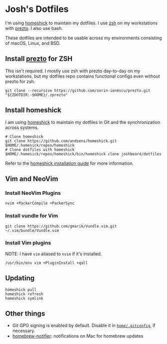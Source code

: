 # Josh's Dotfiles

I'm using [homeshick](https://github.com/andsens/homeshick) to maintain
my dotfiles. I use [zsh](https://www.zsh.org/) on my workstations with
[prezto](https://github.com/sorin-ionescu/prezto). I also use bash.

These dotfiles are intended to be usable across my environments consisting of
macOS, Linux, and BSD.

## Install [prezto](https://github.com/sorin-ionescu/prezto) for ZSH

This isn't required. I mostly use zsh with prezto day-to-day on my workstations,
but my dotfiles repo contains functional configs even without prezto for zsh.

```shell
git clone --recursive https://github.com/sorin-ionescu/prezto.git "${ZDOTDIR:-$HOME}/.zprezto"
```

## Install homeshick

I am using [homeshick](https://github.com/andsens/homeshick) to maintain my
dotfiles in Git and the synchronization across systems.

```shell
# Clone homeshick
git clone https://github.com/andsens/homeshick.git $HOME/.homesick/repos/homeshick
# Clone dotfiles with homeshick
$HOME/.homesick/repos/homeshick/bin/homeshick clone joshbeard/dotfiles
```

Refer to the [homeshick installation
guide](https://github.com/andsens/homeshick/wiki/Installation) for more
information.

## Vim and NeoVim

### Install NeoVim Plugins

```shell
nvim +PackerCompile +PackerSync
```

### Install vundle for Vim

```shell
git clone https://github.com/gmarik/Vundle.vim.git ~/.vim/bundle/Vundle.vim
```

### Install Vim plugins

NOTE: I have `vim` aliased to `nvim` if it's installed.

```shell
/usr/bin/env vim +PluginInstall +qall
```

## Updating

```shell
homeshick pull
homeshick refresh
homeshick symlink
```

## Other things

* Git GPG signing is enabled by default. Disable it in
  [`home/.gitconfig`](home/.gitconfig), if necessary.
* [homebrew-notifier](https://github.com/grantovich/homebrew-notifier):
  notifications on Mac for homebrew updates

